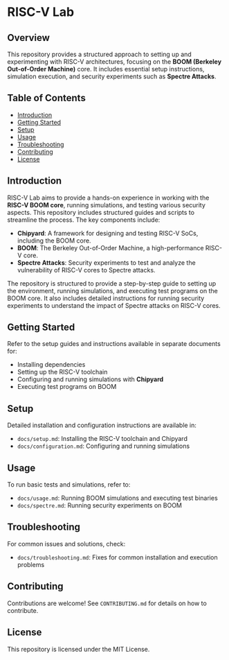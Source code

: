 # RISC-V Lab

## Overview
This repository provides a structured approach to setting up and experimenting with RISC-V architectures, focusing on the **BOOM (Berkeley Out-of-Order Machine)** core. It includes essential setup instructions, simulation execution, and security experiments such as **Spectre Attacks**.

## Table of Contents
- [Introduction](#introduction)
- [Getting Started](#getting-started)
- [Setup](#setup)
- [Usage](#usage)
- [Troubleshooting](#troubleshooting)
- [Contributing](#contributing)
- [License](#license)

## Introduction
RISC-V Lab aims to provide a hands-on experience in working with the **RISC-V BOOM core**, running simulations, and testing various security aspects. This repository includes structured guides and scripts to streamline the process. The key components include:
- **Chipyard**: A framework for designing and testing RISC-V SoCs, including the BOOM core.
- **BOOM**: The Berkeley Out-of-Order Machine, a high-performance RISC-V core.
- **Spectre Attacks**: Security experiments to test and analyze the vulnerability of RISC-V cores to Spectre attacks.

The repository is structured to provide a step-by-step guide to setting up the environment, running simulations, and executing test programs on the BOOM core. It also includes detailed instructions for running security experiments to understand the impact of Spectre attacks on RISC-V cores.

## Getting Started
Refer to the setup guides and instructions available in separate documents for:
- Installing dependencies
- Setting up the RISC-V toolchain
- Configuring and running simulations with **Chipyard**
- Executing test programs on BOOM

## Setup
Detailed installation and configuration instructions are available in:
- `docs/setup.md`: Installing the RISC-V toolchain and Chipyard
- `docs/configuration.md`: Configuring and running simulations

## Usage
To run basic tests and simulations, refer to:
- `docs/usage.md`: Running BOOM simulations and executing test binaries
- `docs/spectre.md`: Running security experiments on BOOM

## Troubleshooting
For common issues and solutions, check:
- `docs/troubleshooting.md`: Fixes for common installation and execution problems

## Contributing
Contributions are welcome! See `CONTRIBUTING.md` for details on how to contribute.

## License
This repository is licensed under the MIT License.

